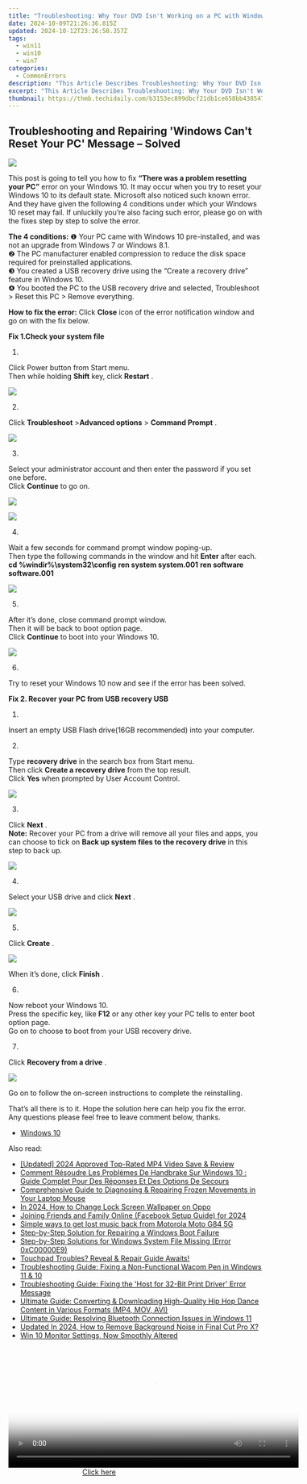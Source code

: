```yaml
---
title: "Troubleshooting: Why Your DVD Isn't Working on a PC with Windows"
date: 2024-10-09T21:26:36.815Z
updated: 2024-10-12T23:26:50.357Z
tags:
  - win11
  - win10
  - win7
categories:
  - CommonErrors
description: "This Article Describes Troubleshooting: Why Your DVD Isn't Working on a PC with Windows"
excerpt: "This Article Describes Troubleshooting: Why Your DVD Isn't Working on a PC with Windows"
thumbnail: https://thmb.techidaily.com/b3153ec899dbcf21db1ce658bb4385472e45719d12072245775003aa8fbb377c.jpg
---
```


## Troubleshooting and Repairing 'Windows Can't Reset Your PC' Message – Solved

![](https://images.drivereasy.com/wp-content/uploads/2017/05/1-18.jpg)

 This post is going to tell you how to fix **“There was a problem resetting your PC”**  error on your Windows 10\. It may occur when you try to reset your Windows 10 to its default state. Microsoft also noticed such known error. And they have given the following 4 conditions under which your Windows 10 reset may fail. If unluckily you’re also facing such error, please go on with the fixes step by step to solve the error.

**The 4 conditions:**
 ❶ Your PC came with Windows 10 pre-installed, and was not an upgrade from Windows 7 or Windows 8.1.  
 ❷ The PC manufacturer enabled compression to reduce the disk space required for preinstalled applications.  
 ❸ You created a USB recovery drive using the “Create a recovery drive” feature in Windows 10.  
 ❹ You booted the PC to the USB recovery drive and selected, Troubleshoot > Reset this PC > Remove everything.

 **How to fix the error:**
 Click **Close**  icon of the error notification window and go on with the fix below.

**Fix 1.Check your system file**

 1)  

 Click Power button from Start menu.  
 Then while holding **Shift**  key, click **Restart** .

![](https://images.drivereasy.com/wp-content/uploads/2017/05/2-17.jpg)

 2)  

 Click **Troubleshoot**  \>**Advanced options**  \> **Command Prompt** .

![](https://images.drivereasy.com/wp-content/uploads/2017/05/3-18.jpg)

 3)  

 Select your administrator account and then enter the password if you set one before.  
 Click **Continue**  to go on.

![](https://images.drivereasy.com/wp-content/uploads/2017/05/4-20.jpg)

![](https://images.drivereasy.com/wp-content/uploads/2017/05/5-14.jpg)

 4)  

 Wait a few seconds for command prompt window poping-up.  
 Then type the following commands in the window and hit **Enter**  after each.  
 **cd %windir%\\system32\\config**
 **ren system system.001**
**ren software software.001**

![](https://images.drivereasy.com/wp-content/uploads/2017/05/6-15.jpg)

 5)  

 After it’s done, close command prompt window.  
 Then it will be back to boot option page.  
 Click **Continue** to boot into your Windows 10.

![](https://images.drivereasy.com/wp-content/uploads/2017/05/7-9.jpg)

 6)  

 Try to reset your Windows 10 now and see if the error has been solved.

**Fix 2\. Recover your PC from USB recovery USB**

 1)  

 Insert an empty USB Flash drive(16GB recommended) into your computer.

 2)  

 Type **recovery drive**  in the search box from Start menu.  
 Then click **Create a recovery drive**  from the top result.  
 Click **Yes**  when prompted by User Account Control.

![](https://images.drivereasy.com/wp-content/uploads/2017/05/8-10.jpg)

 3)  

 Click **Next** .  
**Note:**
 Recover your PC from a drive will remove all your files and apps, you can choose to tick on **Back up system files to the recovery drive** in this step to back up.

![](https://images.drivereasy.com/wp-content/uploads/2017/05/10-7.jpg)

 4)  

 Select your USB drive and click **Next** .

![](https://images.drivereasy.com/wp-content/uploads/2017/05/12-2.jpg)

 5)  

 Click **Create** .

![](https://images.drivereasy.com/wp-content/uploads/2017/05/13-1.jpg)

 When it’s done, click **Finish** .

 6)  

 Now reboot your Windows 10.  
 Press the specific key, like **F12** or any other key your PC tells to enter boot option page.  
 Go on to choose to boot from your USB recovery drive.

 7)  

 Click **Recovery from a drive** .

![](https://images.drivereasy.com/wp-content/uploads/2017/05/14-2.jpg)

Go on to follow the on-screen instructions to complete the reinstalling.

 That’s all there is to it. Hope the solution here can help you fix the error.  
 Any questions please feel free to leave comment below, thanks.

* [Windows 10](https://tools.techidaily.com/drivereasy/download/)

<ins class="adsbygoogle"
     style="display:block"
     data-ad-format="autorelaxed"
     data-ad-client="ca-pub-7571918770474297"
     data-ad-slot="1223367746"></ins>

<ins class="adsbygoogle"
     style="display:block"
     data-ad-client="ca-pub-7571918770474297"
     data-ad-slot="8358498916"
     data-ad-format="auto"
     data-full-width-responsive="true"></ins>

<span class="atpl-alsoreadstyle">Also read:</span>
<div><ul>
<li><a href="https://screen-mirroring-recording.techidaily.com/updated-2024-approved-top-rated-mp4-video-save-and-review/"><u>[Updated] 2024 Approved Top-Rated MP4 Video Save & Review</u></a></li>
<li><a href="https://solve-news.techidaily.com/comment-resoudre-les-problemes-de-handbrake-sur-windows-10-guide-complet-pour-des-reponses-et-des-options-de-secours/"><u>Comment Résoudre Les Problèmes De Handbrake Sur Windows 10 : Guide Complet Pour Des Réponses Et Des Options De Secours</u></a></li>
<li><a href="https://common-error.techidaily.com/comprehensive-guide-to-diagnosing-and-repairing-frozen-movements-in-your-laptop-mouse/"><u>Comprehensive Guide to Diagnosing & Repairing Frozen Movements in Your Laptop Mouse</u></a></li>
<li><a href="https://easy-unlock-android.techidaily.com/in-2024-how-to-change-lock-screen-wallpaper-on-oppo-by-drfone-android/"><u>In 2024, How to Change Lock Screen Wallpaper on Oppo</u></a></li>
<li><a href="https://facebook-video-files.techidaily.com/joining-friends-and-family-online-facebook-setup-guide-for-2024/"><u>Joining Friends and Family Online (Facebook Setup Guide) for 2024</u></a></li>
<li><a href="https://techidaily.com/simple-ways-to-get-lost-music-back-from-motorola-moto-g84-5g-by-fonelab-android-recover-music/"><u>Simple ways to get lost music back from Motorola Moto G84 5G</u></a></li>
<li><a href="https://common-error.techidaily.com/step-by-step-solution-for-repairing-a-windows-boot-failure/"><u>Step-by-Step Solution for Repairing a Windows Boot Failure</u></a></li>
<li><a href="https://common-error.techidaily.com/step-by-step-solutions-for-windows-system-file-missing-error-0xc00000e9/"><u>Step-by-Step Solutions for Windows System File Missing (Error 0xC00000E9)</u></a></li>
<li><a href="https://common-error.techidaily.com/touchpad-troubles-reveal-and-repair-guide-awaits/"><u>Touchpad Troubles? Reveal & Repair Guide Awaits!</u></a></li>
<li><a href="https://common-error.techidaily.com/troubleshooting-guide-fixing-a-non-functional-wacom-pen-in-windows-11-and-10/"><u>Troubleshooting Guide: Fixing a Non-Functional Wacom Pen in Windows 11 & 10</u></a></li>
<li><a href="https://common-error.techidaily.com/troubleshooting-guide-fixing-the-host-for-32-bit-print-driver-error-message/"><u>Troubleshooting Guide: Fixing the 'Host for 32-Bit Print Driver' Error Message</u></a></li>
<li><a href="https://win-news.techidaily.com/ultimate-guide-converting-and-downloading-high-quality-hip-hop-dance-content-in-various-formats-mp4-mov-avi/"><u>Ultimate Guide: Converting & Downloading High-Quality Hip Hop Dance Content in Various Formats (MP4, MOV, AVI)</u></a></li>
<li><a href="https://common-error.techidaily.com/ultimate-guide-resolving-bluetooth-connection-issues-in-windows-11/"><u>Ultimate Guide: Resolving Bluetooth Connection Issues in Windows 11</u></a></li>
<li><a href="https://smart-video-creator.techidaily.com/updated-in-2024-how-to-remove-background-noise-in-final-cut-pro-x/"><u>Updated In 2024, How to Remove Background Noise in Final Cut Pro X?</u></a></li>
<li><a href="https://network-issues.techidaily.com/win-10-monitor-settings-now-smoothly-altered/"><u>Win 10 Monitor Settings, Now Smoothly Altered</u></a></li>
</ul></div>

<!-- affiliate ads begin -->
<span id="1982485">
					<video width="576" height="240" style="cursor:pointer"
           poster="//a.impactradius-go.com/display-clicktoplayimage/1982485.png"
           onclick="if(!this.playClicked){this.play();this.setAttribute('controls',true);this.playClicked=true;}">
	   <source src="//a.impactradius-go.com/display-ad/22993-1982485">
	   <img src="//a.impactradius-go.com/display-clicktoplayimage/1982485.png" style="border: none; height: 100%; width: 100%; object-fit: contain">
	</video>
	<div style="width:360px;text-align:center"><a href="javascript:window.open(decodeURIComponent('https%3A%2F%2Fhomestyler.sjv.io%2Fc%2F5597632%2F1982485%2F22993'), '_blank');void(0);">Click here</a></div>
</span>
<img height="0" width="0" src="https://imp.pxf.io/i/5597632/1982485/22993" style="position:absolute;visibility:hidden;" border="0" />
<!-- affiliate ads end -->

